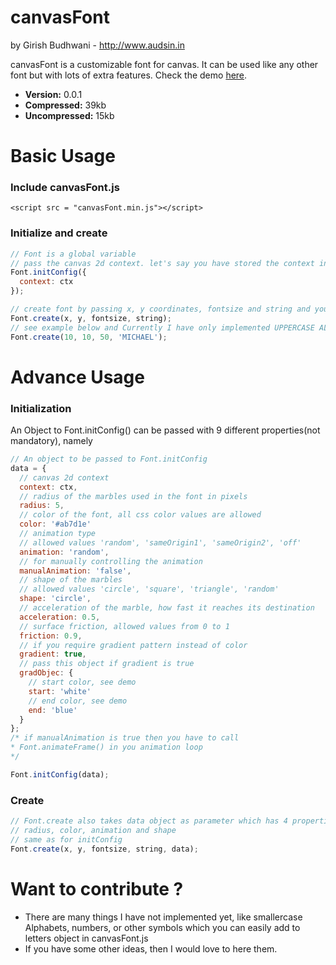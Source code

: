 canvasFont
==========

by Girish Budhwani - http://www.audsin.in

canvasFont is a customizable font for canvas. It can be used like any other font but with lots of extra features.
Check the demo <a href="http://auds1n.github.io/canvasFont/">here</a>.

- **Version:** 0.0.1
- **Compressed:** 39kb
- **Uncompressed:** 15kb

# Basic Usage

### Include canvasFont.js

```
<script src = "canvasFont.min.js"></script>
```

### Initialize and create

```javascript
// Font is a global variable
// pass the canvas 2d context. let's say you have stored the context in ctx variable
Font.initConfig({
  context: ctx
});

// create font by passing x, y coordinates, fontsize and string and you are good to go...
Font.create(x, y, fontsize, string);
// see example below and Currently I have only implemented UPPERCASE ALPHABETS.
Font.create(10, 10, 50, 'MICHAEL');
```

# Advance Usage

### Initialization

An Object to Font.initConfig() can be passed with 9 different properties(not mandatory), namely

```javascript
// An object to be passed to Font.initConfig
data = {
  // canvas 2d context
  context: ctx,
  // radius of the marbles used in the font in pixels
  radius: 5,
  // color of the font, all css color values are allowed
  color: '#ab7d1e'
  // animation type
  // allowed values 'random', 'sameOrigin1', 'sameOrigin2', 'off'
  animation: 'random',
  // for manually controlling the animation
  manualAnimation: 'false',
  // shape of the marbles 
  // allowed values 'circle', 'square', 'triangle', 'random'
  shape: 'circle',
  // acceleration of the marble, how fast it reaches its destination
  acceleration: 0.5,
  // surface friction, allowed values from 0 to 1
  friction: 0.9,
  // if you require gradient pattern instead of color
  gradient: true,
  // pass this object if gradient is true
  gradObjec: {
    // start color, see demo
    start: 'white'
    // end color, see demo
    end: 'blue'
  }
};
/* if manualAnimation is true then you have to call 
* Font.animateFrame() in you animation loop
*/

Font.initConfig(data);
```

### Create

```javascript
// Font.create also takes data object as parameter which has 4 properties, namely
// radius, color, animation and shape
// same as for initConfig
Font.create(x, y, fontsize, string, data);
```

# Want to contribute ?
  
+ There are many things I have not implemented yet, like smallercase Alphabets, numbers, or other symbols 
which you can easily add to letters object in canvasFont.js
+ If you have some other ideas, then I would love to here them.



  
  
  
  
  
  
  
  
  
  
  
  
  
